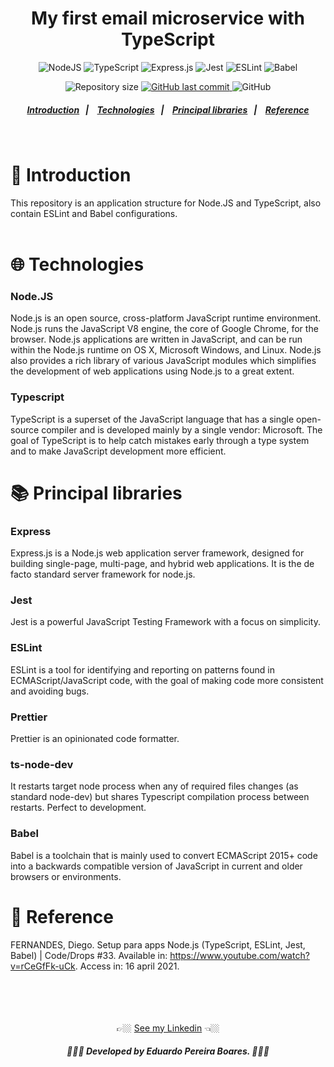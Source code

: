 <h1 align="center">My first email microservice with TypeScript</h1>

<!-- E02041 -->
<p align="center">
  <img alt="NodeJS" src="https://img.shields.io/badge/node.js%20-%2343853D.svg?&style=for-the-badge&logo=node.js&logoColor=white"/>

  <img alt="TypeScript" src="https://img.shields.io/badge/typescript%20-%23007ACC.svg?&style=for-the-badge&logo=typescript&logoColor=white"/>

  <img alt="Express.js" src="https://img.shields.io/badge/express.js%20-%23404d59.svg?&style=for-the-badge"/>

  <img alt="Jest" src="https://img.shields.io/badge/-jest-%23C21325?&style=for-the-badge&logo=jest&logoColor=white"/>

  <img alt="ESLint" src="https://img.shields.io/badge/ESLint-4B3263?style=for-the-badge&logo=eslint&logoColor=white" />

  <img alt="Babel" src="https://img.shields.io/badge/Babel-F9DC3e?style=for-the-badge&logo=babel&logoColor=black" />
</p>

<p align="center">
  <img alt="Repository size" src="https://img.shields.io/github/repo-size/EduardoPereiraBoares/my-first-typescript-backend?color=%23E02041">

  <a href="https://github.com/Group2IntegrationProject/back-end/commits/master">
    <img alt="GitHub last commit" src="https://img.shields.io/github/last-commit/EduardoPereiraBoares/my-first-typescript-backend?color=%23E02041">
  </a>

   <img alt="GitHub" src="https://img.shields.io/github/license/EduardoPereiraBoares/my-first-typescript-backend?color=%23E02041">
</p>

<h5 align="center">
  <a href="#-introduction">Introduction</a>&nbsp;&nbsp;&nbsp;|&nbsp;&nbsp;&nbsp;
  <a href="#-technologies">Technologies</a>&nbsp;&nbsp;&nbsp;|&nbsp;&nbsp;&nbsp;
  <a href="#-principal-libraries">Principal libraries</a>&nbsp;&nbsp;&nbsp;|&nbsp;&nbsp;&nbsp;
  <a href="#-reference">Reference</a>
</h5><br>

# 📖 Introduction<br>

This repository is an application structure for Node.JS and TypeScript, also contain ESLint and Babel configurations.<br><br>

# 🌐 Technologies<br>

<h3>Node.JS</h3>
Node.js is an open source, cross-platform JavaScript runtime environment. Node.js runs the JavaScript V8 engine, the core of Google Chrome, for the browser. Node.js applications are written in JavaScript, and can be run within the Node.js runtime on OS X, Microsoft Windows, and Linux. Node.js also provides a rich library of various JavaScript modules which simplifies the development of web applications using Node.js to a great extent.

<h3>Typescript</h3>
TypeScript is a superset of the JavaScript language that has a single open-source compiler and is developed mainly by a single vendor: Microsoft. The goal of TypeScript is to help catch mistakes early through a type system and to make JavaScript development more efficient.

# 📚 Principal libraries<br>

<h3>Express</h3>
Express.js is a Node.js web application server framework, designed for building single-page, multi-page, and hybrid web applications. It is the de facto standard server framework for node.js.

<h3>Jest</h3>
Jest is a powerful JavaScript Testing Framework with a focus on simplicity.

<h3>ESLint</h3>
ESLint is a tool for identifying and reporting on patterns found in ECMAScript/JavaScript code, with the goal of making code more consistent and avoiding bugs.

<h3>Prettier</h3>
Prettier is an opinionated code formatter.

<h3>ts-node-dev</h3>
It restarts target node process when any of required files changes (as standard node-dev) but shares Typescript compilation process between restarts. Perfect to development.

<h3>Babel</h3>
Babel is a toolchain that is mainly used to convert ECMAScript 2015+ code into a backwards compatible version of JavaScript in current and older browsers or environments.

# 🔗 Reference<br>
FERNANDES, Diego. Setup para apps Node.js (TypeScript, ESLint, Jest, Babel) | Code/Drops #33. Available in: https://www.youtube.com/watch?v=rCeGfFk-uCk. Access in: 16 april 2021.<br><br><br><br><br>

<div align="center">
👉🏼 <a href="https://www.linkedin.com/in/eduardo-pereira-boares/">See my Linkedin</a> 👈🏼
<h5 align="center"> 👨🏻‍💻 Developed by Eduardo Pereira Boares. 👨🏻‍💻</h5>
<div>